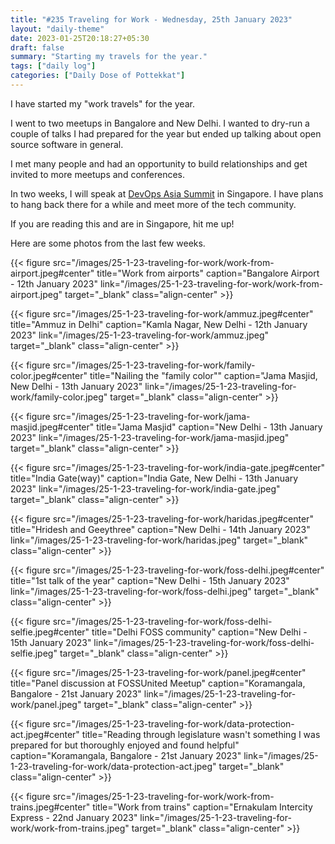 ```yaml
---
title: "#235 Traveling for Work - Wednesday, 25th January 2023"
layout: "daily-theme"
date: 2023-01-25T20:18:27+05:30
draft: false
summary: "Starting my travels for the year."
tags: ["daily log"]
categories: ["Daily Dose of Pottekkat"]
---
```


I have started my "work travels" for the year.

I went to two meetups in Bangalore and New Delhi. I wanted to dry-run a couple of talks I had prepared for the year but ended up talking about open source software in general.

I met many people and had an opportunity to build relationships and get invited to more meetups and conferences.

In two weeks, I will speak at [DevOps Asia Summit](https://devopsasiasummit.com/) in Singapore. I have plans to hang back there for a while and meet more of the tech community.

If you are reading this and are in Singapore, hit me up!

Here are some photos from the last few weeks.

{{< figure src="/images/25-1-23-traveling-for-work/work-from-airport.jpeg#center" title="Work from airports" caption="Bangalore Airport - 12th January 2023" link="/images/25-1-23-traveling-for-work/work-from-airport.jpeg" target="_blank" class="align-center" >}}

{{< figure src="/images/25-1-23-traveling-for-work/ammuz.jpeg#center" title="Ammuz in Delhi" caption="Kamla Nagar, New Delhi - 12th January 2023" link="/images/25-1-23-traveling-for-work/ammuz.jpeg" target="_blank" class="align-center" >}}

{{< figure src="/images/25-1-23-traveling-for-work/family-color.jpeg#center" title="Nailing the \"family color\"" caption="Jama Masjid, New Delhi - 13th January 2023" link="/images/25-1-23-traveling-for-work/family-color.jpeg" target="_blank" class="align-center" >}}

{{< figure src="/images/25-1-23-traveling-for-work/jama-masjid.jpeg#center" title="Jama Masjid" caption="New Delhi - 13th January 2023" link="/images/25-1-23-traveling-for-work/jama-masjid.jpeg" target="_blank" class="align-center" >}}

{{< figure src="/images/25-1-23-traveling-for-work/india-gate.jpeg#center" title="India Gate(way)" caption="India Gate, New Delhi - 13th January 2023" link="/images/25-1-23-traveling-for-work/india-gate.jpeg" target="_blank" class="align-center" >}}

{{< figure src="/images/25-1-23-traveling-for-work/haridas.jpeg#center" title="Hridesh and Geeythree" caption="New Delhi - 14th January 2023" link="/images/25-1-23-traveling-for-work/haridas.jpeg" target="_blank" class="align-center" >}}

{{< figure src="/images/25-1-23-traveling-for-work/foss-delhi.jpeg#center" title="1st talk of the year" caption="New Delhi - 15th January 2023" link="/images/25-1-23-traveling-for-work/foss-delhi.jpeg" target="_blank" class="align-center" >}}

{{< figure src="/images/25-1-23-traveling-for-work/foss-delhi-selfie.jpeg#center" title="Delhi FOSS community" caption="New Delhi - 15th January 2023" link="/images/25-1-23-traveling-for-work/foss-delhi-selfie.jpeg" target="_blank" class="align-center" >}}

{{< figure src="/images/25-1-23-traveling-for-work/panel.jpeg#center" title="Panel discussion at FOSSUnited Meetup" caption="Koramangala, Bangalore - 21st January 2023" link="/images/25-1-23-traveling-for-work/panel.jpeg" target="_blank" class="align-center" >}}

{{< figure src="/images/25-1-23-traveling-for-work/data-protection-act.jpeg#center" title="Reading through legislature wasn't something I was prepared for but thoroughly enjoyed and found helpful" caption="Koramangala, Bangalore - 21st January 2023" link="/images/25-1-23-traveling-for-work/data-protection-act.jpeg" target="_blank" class="align-center" >}}

{{< figure src="/images/25-1-23-traveling-for-work/work-from-trains.jpeg#center" title="Work from trains" caption="Ernakulam Intercity Express - 22nd January 2023" link="/images/25-1-23-traveling-for-work/work-from-trains.jpeg" target="_blank" class="align-center" >}}
